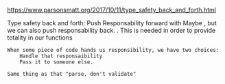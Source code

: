 https://www.parsonsmatt.org/2017/10/11/type_safety_back_and_forth.html


Type safety back and forth:
    Push Responsability forward with Maybe , but we can also push responsability back.
        . This is needed in order to provide totality in our functions
    
    When some piece of code hands us responsibility, we have two choices:
        Handle that responsaibility
        Pass it to someone else.
    
    Same thing as that "parse, don't validate"
    
